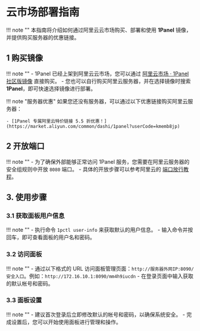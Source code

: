 # 云市场部署指南

!!! note ""
    本指南将介绍如何通过阿里云云市场购买、部署和使用 **1Panel** 镜像，并提供购买服务器的优惠链接。

## 1 购买镜像

!!! note ""
    - 1Panel 已经上架到阿里云云市场，您可以通过 [阿里云市场 · 1Panel 社区版镜像](https://market.aliyun.com/products/53690006/cmjj00062740.html?userCode=kmemb8jp) 直接购买。
    - 您也可以自行购买阿里云服务器，并在选择镜像时搜索 **1Panel**，即可快速选择镜像进行部署。

!!! note "服务器优惠"
    如果您还没有服务器，可以通过以下优惠链接购买阿里云服务器：

    - [1Panel 专属阿里云特价链接 5.5 折优惠！](https://market.aliyun.com/common/dashi/1panel?userCode=kmemb8jp)

## 2 开放端口

!!! note ""
    - 为了确保外部能够正常访问 1Panel 服务，您需要在阿里云服务器的安全组规则中开放 `8080` 端口。
    - 具体的开放步骤可以参考阿里云的 [端口放行教程](https://help.aliyun.com/document_detail/25471.html)。

## 3. 使用步骤

### 3.1 获取面板用户信息

!!! note ""
    - 执行命令 `1pctl user-info` 来获取默认的用户信息。
    - 输入命令并按回车，即可查看面板的用户名和密码。

### 3.2 访问面板

!!! note ""
    - 通过以下格式的 URL 访问面板管理页面：`http://服务器外网IP:8090/安全入口`。例如：`http://172.16.10.1:8090/mm4h9iucdn`
    - 在登录页面中输入获取的默认帐号和密码。

### 3.3 面板设置

!!! note ""
    - 建议首次登录后立即修改默认的帐号和密码，以确保系统安全。
    - 完成设置后，您可以开始使用面板进行管理和操作。
